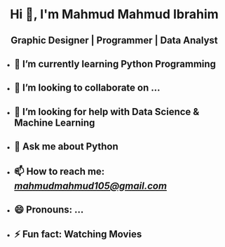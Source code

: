 <h1 align="center">Hi 👋, I'm Mahmud Mahmud Ibrahim</h1>

<h2 align="center">Graphic Designer | Programmer | Data Analyst</h2>




- ## 🌱 I’m currently learning **Python Programming**
- ## 👯 I’m looking to collaborate on ...
- ## 🤔 I’m looking for help with **Data Science & Machine Learning**
- ## 💬 Ask me about **Python**
- ## 📫 How to reach me: *mahmudmahmud105@gmail.com*
- ## 😄 Pronouns: ...
- ## ⚡ Fun fact: **Watching Movies**

